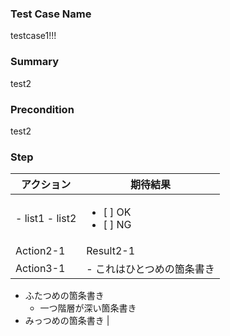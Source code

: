 ### Test Case Name
testcase1!!!

### Summary
test2

### Precondition
test2

### Step
| アクション | 期待結果 |
|---|---|
| - list1 - list2 | <ul><li>[ ] OK<li> [ ] NG</ul> |
| Action2-1 | Result2-1 |
| Action3-1 | - これはひとつめの箇条書き
 - ふたつめの箇条書き
     - 一つ階層が深い箇条書き
 - みっつめの箇条書き |
